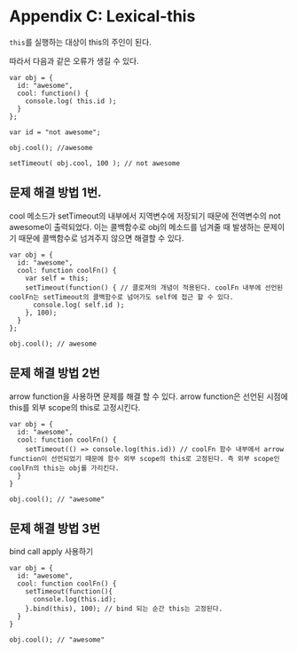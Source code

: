 # Appendix C: Lexical-this

`this`를 실행하는 대상이 this의 주인이 된다.

따라서 다음과 같은 오류가 생길 수 있다.

```
var obj = {
  id: "awesome",
  cool: function() {
    console.log( this.id );
  }
};

var id = "not awesome";

obj.cool(); //awesome

setTimeout( obj.cool, 100 ); // not awesome
```
## 문제 해결 방법 1번.
cool 메소드가 setTimeout의 내부에서 지역변수에 저장되기 때문에 전역변수의 not awesome이 출력되었다.
이는 콜백함수로 obj의 메소드를 넘겨줄 때 발생하는 문제이기 때문에 콜백함수로 넘겨주지 않으면 해결할 수 있다.
```
var obj = {
  id: "awesome",
  cool: function coolFn() {
    var self = this;
    setTimeout(function() { // 클로져의 개념이 적용된다. coolFn 내부에 선언된 coolFn는 setTimeout의 콜백함수로 넘어가도 self에 접근 할 수 있다.
      console.log( self.id );
    }, 100);
  }
};

obj.cool(); // awesome
```
## 문제 해결 방법 2번
arrow function을 사용하면 문제를 해결 할 수 있다.
arrow function은 선언된 시점에 this를 외부 scope의 this로 고정시킨다.

```
var obj = {
  id: "awesome",
  cool: function coolFn() {
    setTimeout(() => console.log(this.id)) // coolFn 함수 내부에서 arrow function이 선언되었기 때문에 함수 외부 scope의 this로 고정된다. 즉 외부 scope인 coolFn의 this는 obj를 가리킨다.
  }
}

obj.cool(); // "awesome"
```

## 문제 해결 방법 3번
bind call apply 사용하기
```
var obj = {
  id: "awesome",
  cool: function coolFn() {
    setTimeout(function(){
      console.log(this.id);
    }.bind(this), 100); // bind 되는 순간 this는 고정된다.
  }
}

obj.cool(); // "awesome"
```
